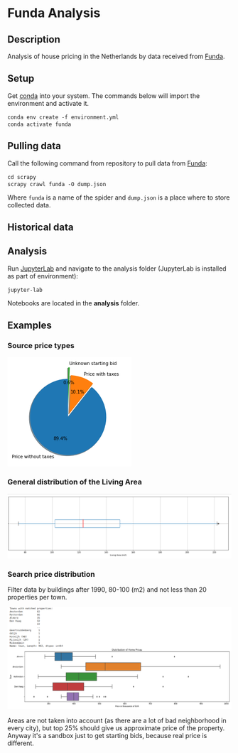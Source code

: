 # Funda Analysis

## Description

Analysis of house pricing in the Netherlands by data received from [Funda](htts://funda.nl).

## Setup

Get [conda](https://conda.io) into your system.
The commands below will import the environment and activate it.

```shell
conda env create -f environment.yml
conda activate funda
```

## Pulling data

Call the following command from repository to pull data from [Funda](https://funda.nl):

```shell
cd scrapy
scrapy crawl funda -O dump.json
```

Where `funda` is a name of the spider and `dump.json` is a place where to store collected data.

## Historical data

## Analysis

Run [JupyterLab](https://jupyter.org/) and navigate to the analysis folder (JupyterLab is installed as part of environment):

```shell
jupyter-lab
```

Notebooks are located in the **analysis** folder.

## Examples

### Source price types

![Price](docs/prices.png)

### General distribution of the Living Area

![Living area](docs/living_area.png)

### Search price distribution

Filter data by buildings after 1990, 80-100 (m2) and not less than 20 properties per town.

![By Filter](docs/prices_by_filter.png)

Areas are not taken into account (as there are a lot of bad neighborhood in every city), but top 25% should give us approximate price of the property. Anyway it's a sandbox just to get starting bids, because real price is different.
